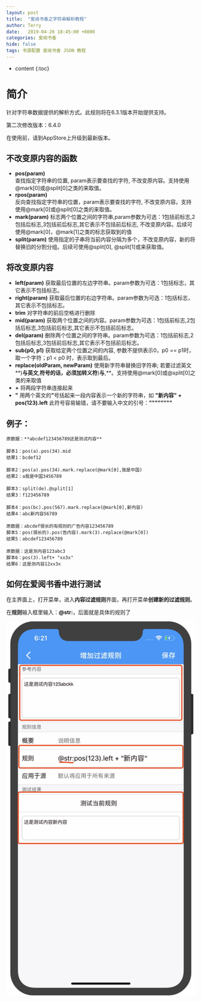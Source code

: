 ```yaml
---
layout: post
title:  "爱阅书香之字符串解析教程"
author: Terry
date:   2019-04-26 18:45:00 +0800
categories: 爱阅书香
hide: false
tags: 书源配置 爱阅书香 JSON 教程
---
```

 
* content
{:toc}


# 简介
针对字符串数据提供的解析方式。此规则将在6.3.1版本开始提供支持。

第二次修改版本：6.4.0

在使用前，请到AppStore上升级到最新版本。




## 不改变原内容的函数
* **pos(param)**   
    查找指定字符串的位置, param表示要查找的字符, 不改变原内容。支持使用@mark[0]或@split[0]之类的来取值。
* **rpos(param)**  
    反向查找指定字符串的位置，param表示要查找的字符, 不改变原内容。支持使用@mark[0]或@split[0]之类的来取值。
* **mark(param)** 
    标志两个位置之间的字符串,param参数为可选：1包括前标志,2包括后标志,3包括前后标志,其它表示不包括前后标志, 不改变原内容。后续可使用@mark[0]，@mark[1]之类的标志获取到的值
* **split(param)**
    使用指定的子串将当前内容分隔为多个，不改变原内容，新的将替换旧的分割分组。后续可使用@split[0], @split[1]或来获取值。
 
## 将改变原内容
* **left(param)**
    获取最后位置的左边字符串。param参数为可选：1包括标志，其它表示不包括标志。
* **right(param)**
    获取最后位置的右边字符串。param参数为可选：1包括标志，其它表示不包括标志。
* **trim**
    对字符串的前后空格进行删除
* **mid(param)**
    获取两个位置之间的内容。param参数为可选：1包括前标志,2包括后标志,3包括前后标志,其它表示不包括前后标志。
* **del(param)**
    删除两个位置之间的字符串。param参数为可选：1包括前标志,2包括后标志,3包括前后标志,其它表示不包括前后标志。
* **sub(p0, p1)**
    获取给定两个位置之间的内容, 参数不提供表示0，p0 == p1时，取一个字符；p1 < p0 时，表示取到最后。
* **replace(oldParam, newParam)**
    使用新字符串替换旧字符串; 若要过滤英文**)**与英文**,**符号的话，必须加转义符**\)**与**\,**。支持使用@mark[0]或@split[0]之类的来取值
* **+** 
    将两段字符串连接起来
* **&quot;**
    用两个英文的<strong>&quot;</strong>号括起来一段内容表示一个新的字符串，如 **&quot;新内容&quot; + pos(123).left**
    此符号容易输错，请不要输入中文的引号：**&quot;&quot;&quot;&quot;&quot;&quot;&quot;&quot;**

## 例子：

```
原数据：**abcdef123456789这是测试内容**

脚本1：pos(a).pos(34).mid
结果1：bcdef12

脚本2：pos(a).pos(34).mark.replace(@mark[0],我是中国)
结果2：a我是中国3456789

脚本3：split(de).@split[1]
结果3：f123456789

脚本4：pos(bc).pos(567).mark.replace(@mark[0],新内容)
结果4：abc新内容56789

原数据：abcdef很长的有规则的广告内容123456789
脚本5：pos(很长的).pos(告内容).mark(3).replace(@mark[0])
结果5：abcdef123456789

原数据：这是测内容123abc3
脚本6：pos(3).left+ "xx3x"
结果6：这是测内容12xx3x
```

## 如何在爱阅书香中进行测试

在主界面上，打开菜单，进入**内容过滤规则**界面，再打开菜单**创建新的过滤规则**。

在**规则**输入框里输入：**@str:**，后面就是具体的规则了

![如图](/files/stringParserTest.png)
